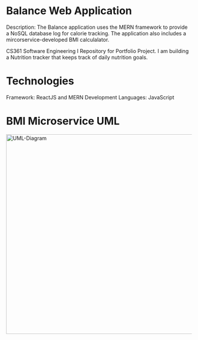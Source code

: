 # Balance Web Application
Description: The Balance application uses the MERN framework to provide a NoSQL database log for calorie tracking. The application also includes a mircorservice-developed BMI calculalator. 

CS361 Software Engineering I Repository for Portfolio Project. I am building a Nutrition tracker that keeps track of daily 
nutrition goals.


# Technologies
Framework: ReactJS and MERN Development 
Languages: JavaScript

# BMI Microservice UML
<img width="543" alt="UML-Diagram" src="https://github.com/aaronanderson7/Balance-Application/assets/107898465/d1c27d9c-09f1-4cd6-bd31-ff723f24fab7">
